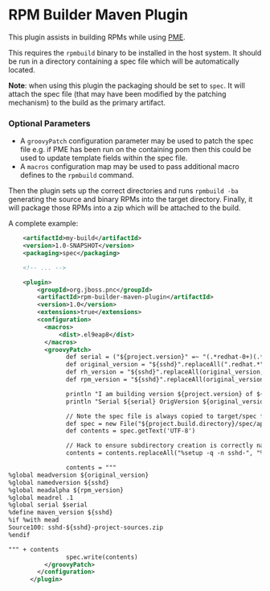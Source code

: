 
# RPM Builder Maven Plugin

This plugin assists in building RPMs while using [PME](https://github.com/release-engineering/pom-manipulation-ext).

This requires the `rpmbuild` binary to be installed in the host system. It should be run in a directory containing a spec file which will be automatically located.

**Note**: when using this plugin the packaging should be set to `spec`. It will attach the spec file (that may have been modified by the patching mechanism) to the build as the primary artifact.

### Optional Parameters
* A `groovyPatch` configuration parameter may be used to patch the spec file e.g. if PME has been run on the containing pom then this could be used to update template fields within the spec file. 
* A `macros` configuration map may be used to pass additional macro defines to the `rpmbuild` command.

Then the plugin sets up the correct directories and runs `rpmbuild -ba` generating the source and binary RPMs into the target directory. Finally, it will package those RPMs into a zip which will be attached to the build.

A complete example:

```xml
    <artifactId>my-build</artifactId>
    <version>1.0-SNAPSHOT</version>
    <packaging>spec</packaging>

    <!-- ... -->

    <plugin>
        <groupId>org.jboss.pnc</groupId>
        <artifactId>rpm-builder-maven-plugin</artifactId>
        <version>1.0</version>
        <extensions>true</extensions>
        <configuration>
          <macros>
              <dist>.el9eap8</dist>
          </macros>
          <groovyPatch>
                def serial = ("${project.version}" =~ "(.*redhat-0+)(.*)")[0][2]
                def original_version = "${sshd}".replaceAll(".redhat.*", "")
                def rh_version = "${sshd}".replaceAll(original_version, "")
                def rpm_version = "${sshd}".replaceAll(original_version, "").replaceAll("-", "_")

                println "I am building version ${project.version} of ${project.name} with ${sshd} at ${new Date()}"
                println "Serial ${serial} OrigVersion ${original_version} RHVersion ${rh_version}"

                // Note the spec file is always copied to target/spec first so modify it there.
                def spec = new File("${project.build.directory}/spec/apache-sshd.spec")
                def contents = spec.getText('UTF-8')

                // Hack to ensure subdirectory creation is correctly named.
                contents = contents.replaceAll("%setup -q -n sshd-", "%setup -q -n apache-sshd-")

                contents = """
%global meadversion ${original_version}
%global namedversion ${sshd}
%global meadalpha ${rpm_version}
%global meadrel .1
%global serial $serial
%define maven_version ${sshd}
%if %with mead
Source100: sshd-${sshd}-project-sources.zip
%endif

""" + contents
                spec.write(contents)
          </groovyPatch>
        </configuration>
      </plugin>

```
